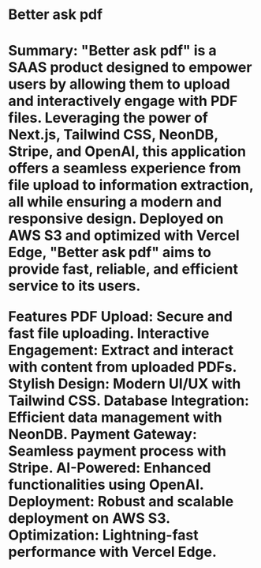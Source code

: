 <h1> Better ask pdf <h1>
Summary: "Better ask pdf" is a SAAS product designed to empower users by allowing them to upload and interactively engage with PDF files. Leveraging the power of Next.js, Tailwind CSS, NeonDB, Stripe, and OpenAI, this application offers a seamless experience from file upload to information extraction, all while ensuring a modern and responsive design. Deployed on AWS S3 and optimized with Vercel Edge, "Better ask pdf" aims to provide fast, reliable, and efficient service to its users.

Features
PDF Upload: Secure and fast file uploading.
Interactive Engagement: Extract and interact with content from uploaded PDFs.
Stylish Design: Modern UI/UX with Tailwind CSS.
Database Integration: Efficient data management with NeonDB.
Payment Gateway: Seamless payment process with Stripe.
AI-Powered: Enhanced functionalities using OpenAI.
Deployment: Robust and scalable deployment on AWS S3.
Optimization: Lightning-fast performance with Vercel Edge.
